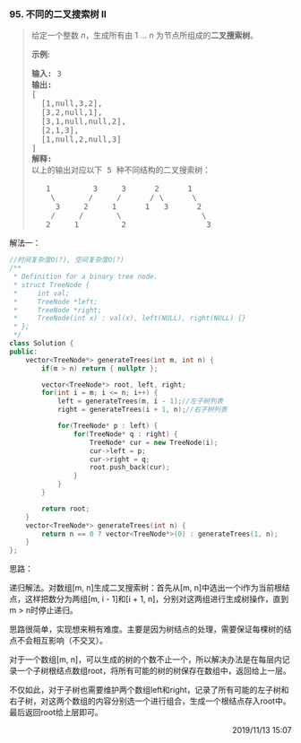 ### 95. 不同的二叉搜索树 II
> <div class="notranslate"><p>给定一个整数 <em>n</em>，生成所有由 1 ...&nbsp;<em>n</em> 为节点所组成的<strong>二叉搜索树</strong>。</p>
> 
> <p><strong>示例:</strong></p>
> 
> <pre><strong>输入:</strong> 3
> <strong>输出:</strong>
> [
> &nbsp; [1,null,3,2],
> &nbsp; [3,2,null,1],
> &nbsp; [3,1,null,null,2],
> &nbsp; [2,1,3],
> &nbsp; [1,null,2,null,3]
> ]
> <strong>解释:</strong>
> 以上的输出对应以下 5 种不同结构的二叉搜索树：
> 
>    1         3     3      2      1
>     \       /     /      / \      \
>      3     2     1      1   3      2
>     /     /       \                 \
>    2     1         2                 3
> </pre>
> </div>

解法一：
```cpp
//时间复杂度O(?), 空间复杂度O(?)
/**
 * Definition for a binary tree node.
 * struct TreeNode {
 *     int val;
 *     TreeNode *left;
 *     TreeNode *right;
 *     TreeNode(int x) : val(x), left(NULL), right(NULL) {}
 * };
 */
class Solution {
public:
    vector<TreeNode*> generateTrees(int m, int n) {
        if(m > n) return { nullptr };

        vector<TreeNode*> root, left, right;
        for(int i = m; i <= n; i++) {
            left = generateTrees(m, i - 1);//左子树列表
            right = generateTrees(i + 1, n);//右子树列表

            for(TreeNode* p : left) {
                for(TreeNode* q : right) {
                    TreeNode* cur = new TreeNode(i);
                    cur->left = p;
                    cur->right = q;
                    root.push_back(cur);
                }
            }
        }

        return root;
    }
    vector<TreeNode*> generateTrees(int n) {
        return n == 0 ? vector<TreeNode*>(0) : generateTrees(1, n);
    }
};
```

思路：

递归解法。对数组[m, n]生成二叉搜索树：首先从[m, n]中选出一个i作为当前根结点，这样把数分为两组[m, i - 1]和[i + 1, n]，分别对这两组进行生成树操作，直到m > n时停止递归。

思路很简单，实现想来稍有难度。主要是因为树结点的处理，需要保证每棵树的结点不会相互影响（不交叉）。

对于一个数组[m, n]，可以生成的树的个数不止一个，所以解决办法是在每层内记录一个子树根结点数组root，将所有可能的树的树保存在数组中，返回给上一层。

不仅如此，对于子树也需要维护两个数组left和right，记录了所有可能的左子树和右子树，对这两个数组的内容分别选一个进行组合，生成一个根结点存入root中。最后返回root给上层即可。

<div style="text-align: right"> 2019/11/13 15:07 </div>
